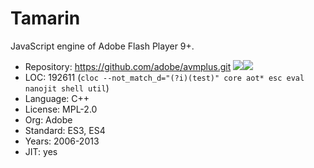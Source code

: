 # Tamarin

JavaScript engine of Adobe Flash Player 9+.

* Repository: https://github.com/adobe/avmplus.git <img src="https://img.shields.io/github/stars/adobe/avmplus?label=&style=flat-square" /><img src="https://img.shields.io/github/last-commit/adobe/avmplus?label=&style=flat-square" />
* LOC:        192611 (`cloc --not_match_d="(?i)(test)" core aot* esc eval nanojit shell util`)
* Language:   C++
* License:    MPL-2.0
* Org:        Adobe
* Standard:   ES3, ES4
* Years:      2006-2013
* JIT:        yes
